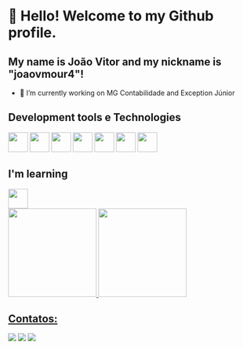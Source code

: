 # 👋 Hello! Welcome to my Github profile.
## My name is João Vitor and my nickname is "joaovmour4"!

- 🔭 I’m currently working on MG Contabilidade and Exception Júnior



## Development tools e Technologies

<img loading="lazy" src="https://cdn.jsdelivr.net/gh/devicons/devicon/icons/git/git-original.svg" width="40" height="40"/> <img loading="lazy" src="https://cdn.jsdelivr.net/gh/devicons/devicon@latest/icons/nodejs/nodejs-plain-wordmark.svg" width="40" height="40"/> <img loading="lazy" src="https://cdn.jsdelivr.net/gh/devicons/devicon@latest/icons/typescript/typescript-plain.svg" width="40" height="40"/> <img loading="lazy" src="https://cdn.jsdelivr.net/gh/devicons/devicon@latest/icons/python/python-original.svg" width="40" height="40"/> <img loading="lazy" src="https://cdn.jsdelivr.net/gh/devicons/devicon@latest/icons/tensorflow/tensorflow-original.svg" width="40" height="40"/> <img loading="lazy" src="https://cdn.jsdelivr.net/gh/devicons/devicon@latest/icons/linux/linux-original.svg" width="40" height="40"/> <img loading="lazy" src="https://cdn.jsdelivr.net/gh/devicons/devicon@latest/icons/githubactions/githubactions-original.svg" width="40" height="40"/>

## I'm learning

<img loading="lazy" src="https://cdn.jsdelivr.net/gh/devicons/devicon@latest/icons/swift/swift-original.svg" width="40" height="40"/>


<div>
<a href="https://github.com/joaovmour4">
<img loading="lazy" height="180em" src="https://github-readme-stats.vercel.app/api/top-langs/?username=joaovmour4&layout=compact&langs_count=7&theme=dracula"/>
<img loading="lazy" height="180em" src="https://github-readme-stats.vercel.app/api?username=joaovmour4&show_icons=true&theme=dracula&include_all_commits=true&count_private=true"/>
</div>


## Contatos:

<div>
<a href="https://instagram.com/joaovmoura_" target="_blank"><img loading="lazy" src="https://img.shields.io/badge/-Instagram-%23E4405F?style=for-the-badge&logo=instagram&logoColor=white" target="_blank"></a>
<a href = "mailto:joaov.mour@gmail.com"><img loading="lazy" src="https://img.shields.io/badge/Gmail-D14836?style=for-the-badge&logo=gmail&logoColor=white" target="_blank"></a>
<a href="https://www.linkedin.com/in/joaovmour" target="_blank"><img loading="lazy" src="https://img.shields.io/badge/-LinkedIn-%230077B5?style=for-the-badge&logo=linkedin&logoColor=white" target="_blank"></a>   
</div>



